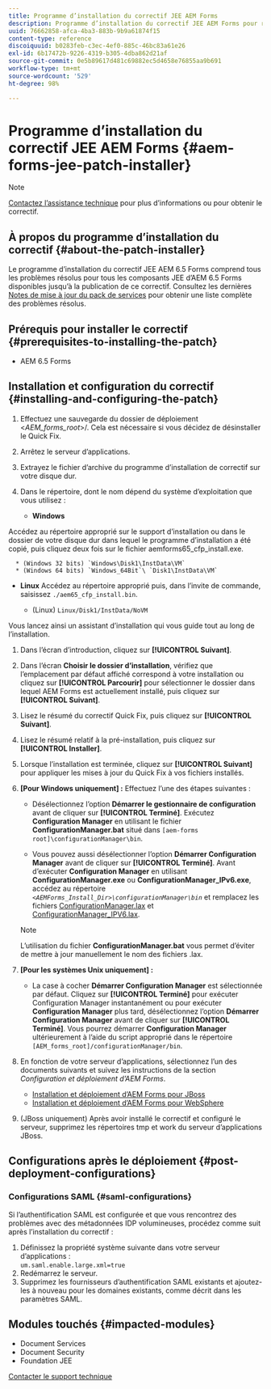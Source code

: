 ```yaml
---
title: Programme d’installation du correctif JEE AEM Forms
description: Programme d’installation du correctif JEE AEM Forms pour résoudre les problèmes liés aux composants Forms d’AEM 6.5.
uuid: 76662858-afca-4ba3-883b-9b9a61874f15
content-type: reference
discoiquuid: b0283feb-c3ec-4ef0-885c-46bc83a61e26
exl-id: 6b17472b-9226-4319-b305-4dba862d21af
source-git-commit: 0e5b89617d481c69882ec5d4658e76855aa9b691
workflow-type: tm+mt
source-wordcount: '529'
ht-degree: 98%

---
```


# Programme d’installation du correctif JEE AEM Forms {#aem-forms-jee-patch-installer}

>[!NOTE]
>
>[Contactez l’assistance technique](https://www.adobe.com/account/sign-in.supportportal.html) pour plus d’informations ou pour obtenir le correctif.

## À propos du programme d’installation du correctif {#about-the-patch-installer}

Le programme d’installation du correctif JEE AEM 6.5 Forms comprend tous les problèmes résolus pour tous les composants JEE d’AEM 6.5 Forms disponibles jusqu’à la publication de ce correctif. Consultez les dernières [Notes de mise à jour du pack de services](release-notes.md) pour obtenir une liste complète des problèmes résolus.

## Prérequis pour installer le correctif {#prerequisites-to-installing-the-patch}

* AEM 6.5 Forms

## Installation et configuration du correctif {#installing-and-configuring-the-patch}

1. Effectuez une sauvegarde du dossier de déploiement &lt;*AEM_forms_root*>/. Cela est nécessaire si vous décidez de désinstaller le Quick Fix.
1. Arrêtez le serveur d’applications.
1. Extrayez le fichier d’archive du programme d’installation de correctif sur votre disque dur.
1. Dans le répertoire, dont le nom dépend du système d’exploitation que vous utilisez :

   * **Windows**


Accédez au répertoire approprié sur le support d’installation ou dans le dossier de votre disque dur dans lequel le programme d’installation a été copié, puis cliquez deux fois sur le fichier aemforms65_cfp_install.exe.

      * (Windows 32 bits) `Windows\Disk1\InstData\VM`
      * (Windows 64 bits) `Windows_64Bit`\ `Disk1\InstData\VM`

   * **Linux**
Accédez au répertoire approprié puis, dans l’invite de commande, saisissez `./aem65_cfp_install.bin`.

      * (Linux) `Linux/Disk1/InstData/NoVM`

   Vous lancez ainsi un assistant d’installation qui vous guide tout au long de l’installation.

1. Dans l’écran d’introduction, cliquez sur **[!UICONTROL Suivant]**.
1. Dans l’écran **Choisir le dossier d’installation**, vérifiez que l’emplacement par défaut affiché correspond à votre installation ou cliquez sur **[!UICONTROL Parcourir]** pour sélectionner le dossier dans lequel AEM Forms est actuellement installé, puis cliquez sur **[!UICONTROL Suivant]**.
1. Lisez le résumé du correctif Quick Fix, puis cliquez sur **[!UICONTROL Suivant]**.
1. Lisez le résumé relatif à la pré-installation, puis cliquez sur **[!UICONTROL Installer]**.
1. Lorsque l’installation est terminée, cliquez sur **[!UICONTROL Suivant]** pour appliquer les mises à jour du Quick Fix à vos fichiers installés.

1. **[Pour Windows uniquement] :** Effectuez l’une des étapes suivantes :
   * Désélectionnez l’option **Démarrer le gestionnaire de configuration** avant de cliquer sur **[!UICONTROL Terminé]**. Exécutez **Configuration Manager** en utilisant le fichier **ConfigurationManager.bat** situé dans `[aem-forms root]\configurationManager\bin`.

   * Vous pouvez aussi désélectionner l’option **Démarrer Configuration Manager** avant de cliquer sur **[!UICONTROL Terminé]**. Avant d’exécuter **Configuration Manager** en utilisant **ConfigurationManager.exe** ou **ConfigurationManager_IPv6.exe**, accédez au répertoire *`<AEMForms_Install_Dir>\configurationManager\bin`* et remplacez les fichiers [ConfigurationManager.lax](/help/assets/ConfigurationManager.lax) et [ConfigurationManager_IPV6.lax](/help/assets/ConfigurationManager_IPv6.lax).

   
   >[!NOTE]
   >
   >L’utilisation du fichier **ConfigurationManager.bat** vous permet d’éviter de mettre à jour manuellement le nom des fichiers .lax.
   

1. **[Pour les systèmes Unix uniquement] :**

   * La case à cocher **Démarrer Configuration Manager** est sélectionnée par défaut. Cliquez sur **[!UICONTROL Terminé]** pour exécuter Configuration Manager instantanément ou pour exécuter **Configuration Manager** plus tard, désélectionnez l’option **Démarrer Configuration Manager** avant de cliquer sur **[!UICONTROL Terminé]**. Vous pourrez démarrer **Configuration Manager** ultérieurement à l’aide du script approprié dans le répertoire `[AEM_forms_root]/configurationManager/bin`.

1. En fonction de votre serveur d’applications, sélectionnez l’un des documents suivants et suivez les instructions de la section *Configuration et déploiement d’AEM Forms*.

   * [Installation et déploiement d’AEM Forms pour JBoss](https://www.adobe.com/go/learn_aemforms_installJBoss_65_fr)
   * [Installation et déploiement d’AEM Forms pour WebSphere](https://www.adobe.com/go/learn_aemforms_installWebSphere_65_fr)

1. (JBoss uniquement) Après avoir installé le correctif et configuré le serveur, supprimez les répertoires tmp et work du serveur d’applications JBoss.

## Configurations après le déploiement {#post-deployment-configurations}

### Configurations SAML {#saml-configurations}

Si l’authentification SAML est configurée et que vous rencontrez des problèmes avec des métadonnées IDP volumineuses, procédez comme suit après l’installation du correctif :

1. Définissez la propriété système suivante dans votre serveur d’applications :\
   `um.saml.enable.large.xml=true`
1. Redémarrez le serveur.
1. Supprimez les fournisseurs d’authentification SAML existants et ajoutez-les à nouveau pour les domaines existants, comme décrit dans les paramètres SAML.

## Modules touchés {#impacted-modules}

* Document Services
* Document Security
* Foundation JEE

[Contacter le support technique](https://www.adobe.com/account/sign-in.supportportal.html)
